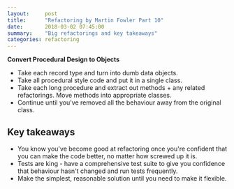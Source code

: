 ```yaml
---
layout:     post
title:      "Refactoring by Martin Fowler Part 10"
date:       2018-03-02 07:45:00
summary:    "Big refactorings and key takeaways" 
categories: refactoring
---
```


**Convert Procedural Design to Objects**  
* Take each record type and turn into dumb data objects.
* Take all procedural style code and put it in a single class.
* Take each long procedure and extract out methods + any related refactorings. Move methods into appropriate classes.
* Continue until you've removed all the behaviour away from the original class.  

## Key takeaways
* You know you've become good at refactoring once you're confident that you can make the code better, no matter how screwed up it is.
* Tests are king - have a comprehensive test suite to give you confidence that behaviour hasn't changed and run tests frequently.
* Make the simplest, reasonable solution until you need to make it flexible.
